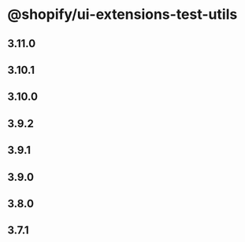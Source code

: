 # @shopify/ui-extensions-test-utils

## 3.11.0

## 3.10.1

## 3.10.0

## 3.9.2

## 3.9.1

## 3.9.0

## 3.8.0

## 3.7.1
